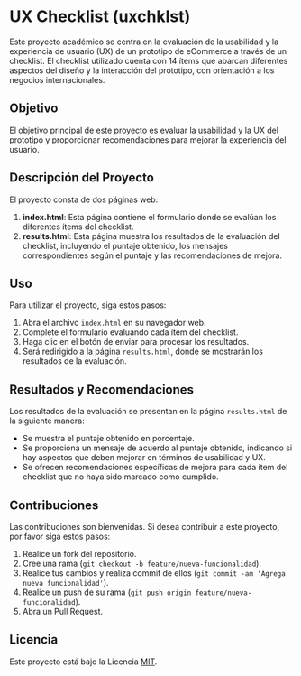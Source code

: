 # UX Checklist (uxchklst) 

Este proyecto académico se centra en la evaluación de la usabilidad y la experiencia de usuario (UX) de un prototipo de eCommerce a través de un checklist. El checklist utilizado cuenta con 14 ítems que abarcan diferentes aspectos del diseño y la interacción del prototipo, con orientación a los negocios internacionales.

## Objetivo

El objetivo principal de este proyecto es evaluar la usabilidad y la UX del prototipo y proporcionar recomendaciones para mejorar la experiencia del usuario.

## Descripción del Proyecto

El proyecto consta de dos páginas web:
1. **index.html**: Esta página contiene el formulario donde se evalúan los diferentes ítems del checklist.
2. **results.html**: Esta página muestra los resultados de la evaluación del checklist, incluyendo el puntaje obtenido, los mensajes correspondientes según el puntaje y las recomendaciones de mejora.

## Uso

Para utilizar el proyecto, siga estos pasos:
1. Abra el archivo `index.html` en su navegador web.
2. Complete el formulario evaluando cada ítem del checklist.
3. Haga clic en el botón de enviar para procesar los resultados.
4. Será redirigido a la página `results.html`, donde se mostrarán los resultados de la evaluación.

## Resultados y Recomendaciones

Los resultados de la evaluación se presentan en la página `results.html` de la siguiente manera:
- Se muestra el puntaje obtenido en porcentaje.
- Se proporciona un mensaje de acuerdo al puntaje obtenido, indicando si hay aspectos que deben mejorar en términos de usabilidad y UX.
- Se ofrecen recomendaciones específicas de mejora para cada ítem del checklist que no haya sido marcado como cumplido.

## Contribuciones

Las contribuciones son bienvenidas. Si desea contribuir a este proyecto, por favor siga estos pasos:
1. Realice un fork del repositorio.
2. Cree una rama (`git checkout -b feature/nueva-funcionalidad`).
3. Realice tus cambios y realiza commit de ellos (`git commit -am 'Agrega nueva funcionalidad'`).
4. Realice un push de su rama (`git push origin feature/nueva-funcionalidad`).
5. Abra un Pull Request.

## Licencia

Este proyecto está bajo la Licencia [MIT](https://opensource.org/licenses/MIT).
